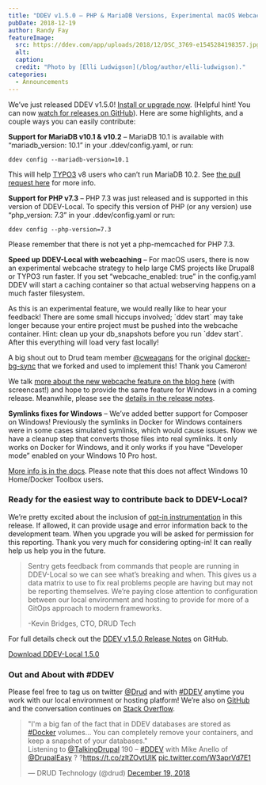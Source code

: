 ```yaml
---
title: "DDEV v1.5.0 – PHP & MariaDB Versions, Experimental macOS Webcache, Improved Windows Composer Symlinks"
pubDate: 2018-12-19
author: Randy Fay
featureImage:
  src: https://ddev.com/app/uploads/2018/12/DSC_3769-e1545284198357.jpg
  alt:
  caption:
  credit: "Photo by [Elli Ludwigson](/blog/author/elli-ludwigson)."
categories:
  - Announcements
---
```


We’ve just released DDEV v1.5.0! [Install or upgrade now](https://github.com/drud/ddev/releases). (Helpful hint! You can now [watch for releases on GitHub](https://help.github.com/articles/watching-and-unwatching-releases-for-a-repository/)). Here are some highlights, and a couple ways you can easily contribute:

**Support for MariaDB v10.1 & v10.2** – MariaDB 10.1 is available with “mariadb_version: 10.1” in your .ddev/config.yaml, or run:

`ddev config --mariadb-version=10.1`

This will help [TYPO3](https://typo3.org/) v8 users who can’t run MariaDB 10.2\. See [the pull request here](https://github.com/drud/ddev/pull/1318) for more info.

**Support for PHP v7.3** – PHP 7.3 was just released and is supported in this version of DDEV-Local. To specify this version of PHP (or any version) use “php_version: 7.3” in your .ddev/config.yaml or run:

`ddev config --php-version=7.3`

Please remember that there is not yet a php-memcached for PHP 7.3.

**Speed up DDEV-Local with webcaching** – For macOS users, there is now an experimental webcache strategy to help large CMS projects like Drupal8 or TYPO3 run faster. If you set “webcache_enabled: true” in the config.yaml DDEV will start a caching container so that actual webserving happens on a much faster filesystem.

As this is an experimental feature, we would really like to hear your feedback! There are some small hiccups involved; \`ddev start\` may take longer because your entire project must be pushed into the webcache container. Hint: clean up your db_snapshots before you run \`ddev start\`. After this everything will load very fast locally!

A big shout out to Drud team member [@cweagans](https://github.com/cweagans) for the original [docker-bg-sync](https://github.com/cweagans/docker-bg-sync) that we forked and used to implement this! Thank you Cameron!

We talk [more about the new webcache feature on the blog here](https://ddev.com/ddev-local/ddev-locals-new-webcache-feature/) (with screencast!) and hope to provide the same feature for Windows in a coming release. Meanwhile, please see the [details in the release notes](https://github.com/drud/ddev/releases/tag/v1.5.0).

**Symlinks fixes for Windows** – We’ve added better support for Composer on Windows! Previously the symlinks in Docker for Windows containers were in some cases simulated symlinks, which would cause issues. Now we have a cleanup step that converts those files into real symlinks. It only works on Docker for Windows, and it only works if you have “Developer mode” enabled on your Windows 10 Pro host.

[More info is in the docs](https://ddev.readthedocs.io/en/latest/users/developer-tools/#ddev-and-composer). Please note that this does not affect Windows 10 Home/Docker Toolbox users.

### Ready for the easiest way to contribute back to DDEV-Local?

We’re pretty excited about the inclusion of [opt-in instrumentation](https://ddev.readthedocs.io/en/latest/users/cli-usage/#opt-in-usage-information) in this release. If allowed, it can provide usage and error information back to the development team. When you upgrade you will be asked for permission for this reporting. Thank you very much for considering opting-in! It can really help us help you in the future.

> Sentry gets feedback from commands that people are running in DDEV-Local so we can see what’s breaking and when. This gives us a data matrix to use to fix real problems people are having but may not be reporting themselves. We’re paying close attention to configuration between our local environment and hosting to provide for more of a GitOps approach to modern frameworks.
>
> \-Kevin Bridges, CTO, DRUD Tech

For full details check out the [DDEV v1.5.0 Release Notes](https://github.com/drud/ddev/releases/tag/v1.5.0) on GitHub.

[Download DDEV-Local 1.5.0](https://github.com/drud/ddev)

### Out and About with #DDEV

Please feel free to tag us on twitter [@Drud](https://twitter.com/drud) and with [#DDEV](https://twitter.com/hashtag/DDEV?src=hash) anytime you work with our local environment or hosting platform! We’re also on [GitHub](https://github.com/drud/ddev) and the conversation continues on [Stack Overflow](https://stackoverflow.com/search?tab=newest&q=%23ddev).

> "I'm a big fan of the fact that in DDEV databases are stored as [#Docker](https://twitter.com/hashtag/Docker?src=hash&ref%5Fsrc=twsrc%5Etfw) volumes… You can completely remove your containers, and keep a snapshot of your databases."  
> Listening to [@TalkingDrupal](https://twitter.com/TalkingDrupal?ref%5Fsrc=twsrc%5Etfw) 190 – [#DDEV](https://twitter.com/hashtag/DDEV?src=hash&ref%5Fsrc=twsrc%5Etfw) with Mike Anello of [@DrupalEasy](https://twitter.com/DrupalEasy?ref%5Fsrc=twsrc%5Etfw) ? ?<https://t.co/zltZOvtUIK> [pic.twitter.com/W3aprVd7E1](https://t.co/W3aprVd7E1)
>
> — DRUD Technology (@drud) [December 19, 2018](https://twitter.com/drud/status/1075391816143392769?ref%5Fsrc=twsrc%5Etfw)
